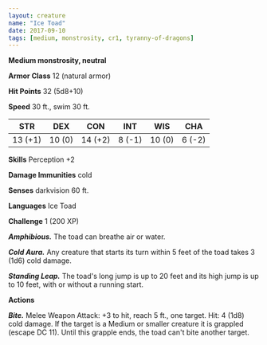 ```yaml
---
layout: creature
name: "Ice Toad"
date: 2017-09-10
tags: [medium, monstrosity, cr1, tyranny-of-dragons]
---
```


**Medium monstrosity, neutral**

**Armor Class** 12 (natural armor)

**Hit Points** 32 (5d8+10)

**Speed** 30 ft., swim 30 ft.

|   STR   |   DEX   |   CON   |   INT   |   WIS   |   CHA   |
|:-----:|:-----:|:-----:|:-----:|:-----:|:-----:|
| 13 (+1) | 10 (0) | 14 (+2) | 8 (-1) | 10 (0) | 6 (-2) |

**Skills** Perception +2

**Damage Immunities** cold

**Senses** darkvision 60 ft.

**Languages** Ice Toad

**Challenge** 1 (200 XP)

***Amphibious.*** The toad can breathe air or water.

***Cold Aura.*** Any creature that starts its turn within 5 feet of the toad takes 3 (1d6) cold damage.

***Standing Leap.*** The toad's long jump is up to 20 feet and its high jump is up to 10 feet, with or without a running start.

**Actions**

***Bite.*** Melee Weapon Attack: +3 to hit, reach 5 ft., one target. Hit: 4 (1d8) cold damage. If the target is a Medium or smaller creature it is grappled (escape DC 11). Until this grapple ends, the toad can't bite another target.

